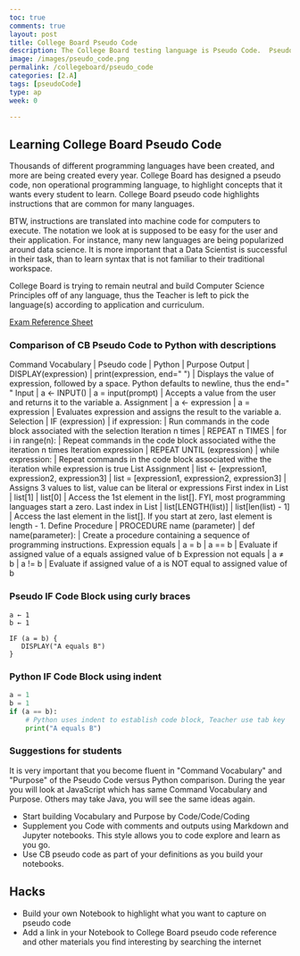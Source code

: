 ```yaml
---
toc: true
comments: true
layout: post
title: College Board Pseudo Code
description: The College Board testing language is Pseudo Code.  Pseudo mean kind-of, or in this case College Board uses a kind-of programming language in its Multiple Choice exam.
image: /images/pseudo_code.png
permalink: /collegeboard/pseudo_code
categories: [2.A]
tags: [pseudoCode]
type: ap
week: 0

---
```

## Learning College Board Pseudo Code
Thousands of different programming languages have been created, and more are being created every year.  College Board has designed a pseudo code, non operational programming language, to highlight concepts that it wants every student to learn.  College Board pseudo code highlights instructions that are common for many languages.  

BTW, instructions are translated into machine code for computers to execute.  The notation we look at is supposed to be easy for the user and their application.  For instance, many new languages are being popularized around data science.  It is more important that a Data Scientist is successful in their task, than to learn syntax that is not familiar to their traditional workspace.

College Board is trying to remain neutral and build Computer Science Principles off of any language, thus the Teacher is left to pick the language(s) according to application and curriculum. 

[Exam Reference Sheet](https://apcentral.collegeboard.org/media/pdf/ap-computer-science-principles-exam-reference-sheet.pdf)

### Comparison of CB Pseudo Code to Python with descriptions

Command Vocabulary | Pseudo code         | Python                 | Purpose
Output       | DISPLAY(expression) | print(expression, end=" ") | Displays the value of expression, followed by a space. Python defaults to newline, thus the end=" "
Input        | a ← INPUT()         | a = input(prompt)      | Accepts a value from the user and returns it to the variable a.
Assignment   |	a ← expression	   | a = expression         | Evaluates expression and assigns the result to the variable a.
Selection    | IF (expression)     | if expression:         | Run commands in the code block associated with the selection
Iteration n times     |	REPEAT n TIMES      | for i in range(n): | Repeat commands in the code block associated withe the iteration n times
Iteration expression  | REPEAT UNTIL (expression) |	while expression: |  Repeat commands in the code block associated withe the iteration while expression is true
List Assignment | list ← [expression1, expression2, expression3] | list = [expression1, expression2, expression3] | Assigns 3 values to list, value can be literal or expressions
First index in List     |	list[1] | list[0] | Access the 1st element in the list[].  FYI, most programming languages start a zero.
Last index in List    | list[LENGTH(list)] | list[len(list) - 1] | Access the last element in the list[].  If you start at zero, last element is length - 1.
Define Procedure      | PROCEDURE name (parameter) | def name(parameter): |  Create a procedure containing a sequence of programming instructions.
Expression equals     |	a = b	| a == b  | Evaluate if assigned value of a equals assigned value of b
Expression not equals |	a ≠ b	| a != b  | Evaluate if assigned value of a is NOT equal to assigned value of b


### Pseudo IF Code Block using curly braces
```
a ← 1
b ← 1

IF (a = b) {
   DISPLAY("A equals B")
}
```

### Python IF Code Block using indent
```python
a = 1
b = 1
if (a == b):
    # Python uses indent to establish code block, Teacher use tab key
    print("A equals B")
```

### Suggestions for students
It is very important that you become fluent in "Command Vocabulary" and "Purpose" of the Pseudo Code versus Python comparison.  During the year you will look at JavaScript which has same Command Vocabulary and Purpose.  Others may take Java, you will see the same ideas again.  
- Start building Vocabulary and Purpose by Code/Code/Coding
- Supplement you Code with comments and outputs using Markdown and Jupyter notebooks.  This style allows you to code explore and learn as you go.
- Use CB pseudo code as part of your definitions as you build your notebooks.

## Hacks
- Build your own Notebook to highlight what you want to capture on pseudo code
- Add a link in your Notebook to College Board pseudo code reference and other materials you find interesting by searching the internet